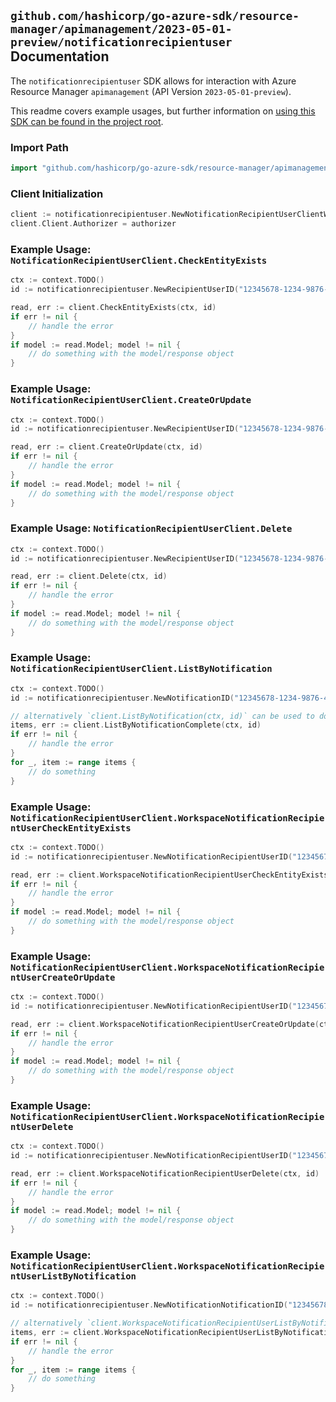 
## `github.com/hashicorp/go-azure-sdk/resource-manager/apimanagement/2023-05-01-preview/notificationrecipientuser` Documentation

The `notificationrecipientuser` SDK allows for interaction with Azure Resource Manager `apimanagement` (API Version `2023-05-01-preview`).

This readme covers example usages, but further information on [using this SDK can be found in the project root](https://github.com/hashicorp/go-azure-sdk/tree/main/docs).

### Import Path

```go
import "github.com/hashicorp/go-azure-sdk/resource-manager/apimanagement/2023-05-01-preview/notificationrecipientuser"
```


### Client Initialization

```go
client := notificationrecipientuser.NewNotificationRecipientUserClientWithBaseURI("https://management.azure.com")
client.Client.Authorizer = authorizer
```


### Example Usage: `NotificationRecipientUserClient.CheckEntityExists`

```go
ctx := context.TODO()
id := notificationrecipientuser.NewRecipientUserID("12345678-1234-9876-4563-123456789012", "example-resource-group", "serviceName", "AccountClosedPublisher", "userId")

read, err := client.CheckEntityExists(ctx, id)
if err != nil {
	// handle the error
}
if model := read.Model; model != nil {
	// do something with the model/response object
}
```


### Example Usage: `NotificationRecipientUserClient.CreateOrUpdate`

```go
ctx := context.TODO()
id := notificationrecipientuser.NewRecipientUserID("12345678-1234-9876-4563-123456789012", "example-resource-group", "serviceName", "AccountClosedPublisher", "userId")

read, err := client.CreateOrUpdate(ctx, id)
if err != nil {
	// handle the error
}
if model := read.Model; model != nil {
	// do something with the model/response object
}
```


### Example Usage: `NotificationRecipientUserClient.Delete`

```go
ctx := context.TODO()
id := notificationrecipientuser.NewRecipientUserID("12345678-1234-9876-4563-123456789012", "example-resource-group", "serviceName", "AccountClosedPublisher", "userId")

read, err := client.Delete(ctx, id)
if err != nil {
	// handle the error
}
if model := read.Model; model != nil {
	// do something with the model/response object
}
```


### Example Usage: `NotificationRecipientUserClient.ListByNotification`

```go
ctx := context.TODO()
id := notificationrecipientuser.NewNotificationID("12345678-1234-9876-4563-123456789012", "example-resource-group", "serviceName", "AccountClosedPublisher")

// alternatively `client.ListByNotification(ctx, id)` can be used to do batched pagination
items, err := client.ListByNotificationComplete(ctx, id)
if err != nil {
	// handle the error
}
for _, item := range items {
	// do something
}
```


### Example Usage: `NotificationRecipientUserClient.WorkspaceNotificationRecipientUserCheckEntityExists`

```go
ctx := context.TODO()
id := notificationrecipientuser.NewNotificationRecipientUserID("12345678-1234-9876-4563-123456789012", "example-resource-group", "serviceName", "workspaceId", "AccountClosedPublisher", "userId")

read, err := client.WorkspaceNotificationRecipientUserCheckEntityExists(ctx, id)
if err != nil {
	// handle the error
}
if model := read.Model; model != nil {
	// do something with the model/response object
}
```


### Example Usage: `NotificationRecipientUserClient.WorkspaceNotificationRecipientUserCreateOrUpdate`

```go
ctx := context.TODO()
id := notificationrecipientuser.NewNotificationRecipientUserID("12345678-1234-9876-4563-123456789012", "example-resource-group", "serviceName", "workspaceId", "AccountClosedPublisher", "userId")

read, err := client.WorkspaceNotificationRecipientUserCreateOrUpdate(ctx, id)
if err != nil {
	// handle the error
}
if model := read.Model; model != nil {
	// do something with the model/response object
}
```


### Example Usage: `NotificationRecipientUserClient.WorkspaceNotificationRecipientUserDelete`

```go
ctx := context.TODO()
id := notificationrecipientuser.NewNotificationRecipientUserID("12345678-1234-9876-4563-123456789012", "example-resource-group", "serviceName", "workspaceId", "AccountClosedPublisher", "userId")

read, err := client.WorkspaceNotificationRecipientUserDelete(ctx, id)
if err != nil {
	// handle the error
}
if model := read.Model; model != nil {
	// do something with the model/response object
}
```


### Example Usage: `NotificationRecipientUserClient.WorkspaceNotificationRecipientUserListByNotification`

```go
ctx := context.TODO()
id := notificationrecipientuser.NewNotificationNotificationID("12345678-1234-9876-4563-123456789012", "example-resource-group", "serviceName", "workspaceId", "AccountClosedPublisher")

// alternatively `client.WorkspaceNotificationRecipientUserListByNotification(ctx, id)` can be used to do batched pagination
items, err := client.WorkspaceNotificationRecipientUserListByNotificationComplete(ctx, id)
if err != nil {
	// handle the error
}
for _, item := range items {
	// do something
}
```
